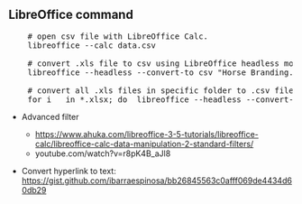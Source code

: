 ## LibreOffice command

<pre>
    # open csv file with LibreOffice Calc.
    libreoffice --calc data.csv    
    
    # convert .xls file to csv using LibreOffice headless mode.
    libreoffice --headless --convert-to csv "Horse Branding.xls" 
    
    # convert all .xls files in specific folder to .csv files
    for i   in *.xlsx; do  libreoffice --headless --convert-to csv "$i" ; done
</pre>

- Advanced filter
    - https://www.ahuka.com/libreoffice-3-5-tutorials/libreoffice-calc/libreoffice-calc-data-manipulation-2-standard-filters/
    - youtube.com/watch?v=r8pK4B_aJl8


- Convert hyperlink to text: https://gist.github.com/ibarraespinosa/bb26845563c0afff069de4434d60db29